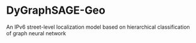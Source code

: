 # DyGraphSAGE-Geo
An IPv6 street-level localization model based on hierarchical classification of graph neural network
